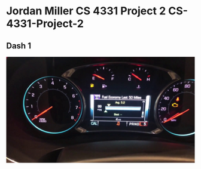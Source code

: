 # Jordan Miller CS 4331 Project 2 CS-4331-Project-2

## Dash 1 ##

![Chevy malibu](./pics/chevymalibuDash.jpg)
